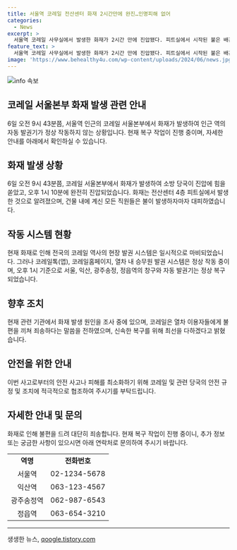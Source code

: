 ```yaml
---
title: 서울역 코레일 전산센터 화재 2시간만에 완진…인명피해 없어
categories:
  - News
excerpt: >
  서울역 코레일 사무실에서 발생한 화재가 2시간 만에 진압됐다. 피트실에서 시작된 불은 배관을 타고 8층까지 번져 30명이 대피했지만 인명피해는 없었고, 소방대원 177명이 대응했다. 코레일 역사의 발권 시스템은 일시적으로 마비됐으나 앱, 홈페이지, 승무원 발권 시스템은 정상 작동 중이며, 일부 역의 발권 시스템은 오후 1시 정상 복구됐다. 화재 발생 원인은 조사 중이며 코레일은 열차이용자들에게 불편을 끼친 점에 대해 사과했다. (출처: 뉴스1)
feature_text: >
  서울역 코레일 사무실에서 발생한 화재가 2시간 만에 진압됐다. 피트실에서 시작된 불은 배관을 타고 8층까지 번져 30명이 대피했지만 인명피해는 없었고, 소방대원 177명이 대응했다. 코레일 역사의 발권 시스템은 일시적으로 마비됐으나 앱, 홈페이지, 승무원 발권 시스템은 정상 작동 중이며, 일부 역의 발권 시스템은 오후 1시 정상 복구됐다. 화재 발생 원인은 조사 중이며 코레일은 열차이용자들에게 불편을 끼친 점에 대해 사과했다. (출처: 뉴스1)
image: 'https://www.behealthy4u.com/wp-content/uploads/2024/06/news.jpg'
---
```


<p><img src="https://www.behealthy4u.com/wp-content/uploads/2024/06/news.jpg" alt="info 속보" /></p>

<h2 data-ke-size="size26">코레일 서울본부 화재 발생 관련 안내</h2>

<p data-ke-size="size16">6일 오전 9시 43분쯤, 서울역 인근의 코레일 서울본부에서 화재가 발생하여 인근 역의 자동 발권기가 정상 작동하지 않는 상황입니다. 현재 복구 작업이 진행 중이며, 자세한 안내를 아래에서 확인하실 수 있습니다.</p>

<h2 data-ke-size="size24">화재 발생 상황</h2>

<p data-ke-size="size16">6일 오전 9시 43분쯤, 코레일 서울본부에서 화재가 발생하여 소방 당국이 진압에 힘을 쏟았고, 오후 1시 10분에 완전히 진압되었습니다. 화재는 전산센터 4층 피트실에서 발생한 것으로 알려졌으며, 건물 내에 계신 모든 직원들은 불이 발생하자마자 대피하였습니다.</p>

<h2 data-ke-size="size24">작동 시스템 현황</h2>

<p data-ke-size="size16">현재 화재로 인해 전국의 코레일 역사의 현장 발권 시스템은 일시적으로 마비되었습니다. 그러나 코레일톡(앱), 코레일홈페이지, 열차 내 승무원 발권 시스템은 정상 작동 중이며, 오후 1시 기준으로 서울, 익산, 광주송정, 정읍역의 창구와 자동 발권기는 정상 복구되었습니다.</p>

<h2 data-ke-size="size24">향후 조치</h2>

<p data-ke-size="size16">현재 관련 기관에서 화재 발생 원인을 조사 중에 있으며, 코레일은 열차 이용자들에게 불편을 끼쳐 죄송하다는 말씀을 전하였으며, 신속한 복구를 위해 최선을 다하겠다고 밝혔습니다.</p>

<h2 data-ke-size="size24">안전을 위한 안내</h2>

<p data-ke-size="size16">이번 사고로부터의 안전 사고나 피해를 최소화하기 위해 코레일 및 관련 당국의 안전 규정 및 조치에 적극적으로 협조하여 주시기를 부탁드립니다.</p>

<h2 data-ke-size="size24">자세한 안내 및 문의</h2>

<p data-ke-size="size16">화재로 인해 불편을 드려 대단히 죄송합니다. 현재 복구 작업이 진행 중이니, 추가 정보 또는 궁금한 사항이 있으시면 아래 연락처로 문의하여 주시기 바랍니다.</p>

<table>
  <tr>
    <td style="text-align: center; height: 17px;"><b>역명</b></td>
    <td style="text-align: center; height: 17px;"><b>전화번호</b></td>
  </tr>
  <tr>
    <td style="text-align: center; height: 17px;">서울역</td>
    <td style="text-align: center; height: 17px;">02-1234-5678</td>
  </tr>
  <tr>
    <td style="text-align: center; height: 17px;">익산역</td>
    <td style="text-align: center; height: 17px;">063-123-4567</td>
  </tr>
  <tr>
    <td style="text-align: center; height: 17px;">광주송정역</td>
    <td style="text-align: center; height: 17px;">062-987-6543</td>
  </tr>
  <tr>
    <td style="text-align: center; height: 17px;">정읍역</td>
    <td style="text-align: center; height: 17px;">063-654-3210</td>
  </tr>
</table>

<hr>
생생한 뉴스, <a href="https://qoogle.tistory.com" rel="dofollow">qoogle.tistory.com</a>


